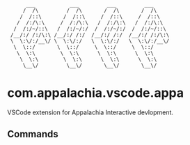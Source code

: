 ``` text
      ___           ___         ___         ___
     /  /\         /  /\       /  /\       /  /\
    /  /::\       /  /::\     /  /::\     /  /::\
   /  /:/\:\     /  /:/\:\   /  /:/\:\   /  /:/\:\
  /  /:/~/::\   /  /:/~/:/  /  /:/~/:/  /  /:/~/::\
 /__/:/ /:/\:\ /__/:/ /:/  /__/:/ /:/  /__/:/ /:/\:\
 \  \:\/:/__\/ \  \:\/:/   \  \:\/:/   \  \:\/:/__\/
  \  \::/       \  \::/     \  \::/     \  \::/
   \  \:\        \  \:\      \  \:\      \  \:\
    \  \:\        \  \:\      \  \:\      \  \:\
     \__\/         \__\/       \__\/       \__\/

```

# com.appalachia.vscode.appa

VSCode extension for Appalachia Interactive devlopment.

## Commands
